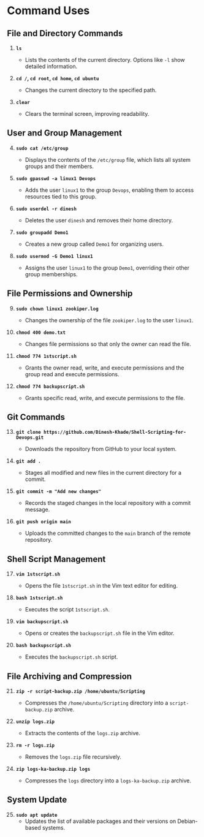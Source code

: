# Command Uses

## File and Directory Commands

1. **`ls`**
   - Lists the contents of the current directory. Options like `-l` show detailed information.

2. **`cd /`, `cd root`, `cd home`, `cd ubuntu`**
   - Changes the current directory to the specified path.

3. **`clear`**
   - Clears the terminal screen, improving readability.

## User and Group Management

4. **`sudo cat /etc/group`**
   - Displays the contents of the `/etc/group` file, which lists all system groups and their members.

5. **`sudo gpasswd -a linux1 Devops`**
   - Adds the user `linux1` to the group `Devops`, enabling them to access resources tied to this group.

6. **`sudo userdel -r dinesh`**
   - Deletes the user `dinesh` and removes their home directory.

7. **`sudo groupadd Demo1`**
   - Creates a new group called `Demo1` for organizing users.

8. **`sudo usermod -G Demo1 linux1`**
   - Assigns the user `linux1` to the group `Demo1`, overriding their other group memberships.

## File Permissions and Ownership

9. **`sudo chown linux1 zookiper.log`**
   - Changes the ownership of the file `zookiper.log` to the user `linux1`.

10. **`chmod 400 demo.txt`**
    - Changes file permissions so that only the owner can read the file.

11. **`chmod 774 1stscript.sh`**
    - Grants the owner read, write, and execute permissions and the group read and execute permissions.

12. **`chmod 774 backupscript.sh`**
    - Grants specific read, write, and execute permissions to the file.

## Git Commands

13. **`git clone https://github.com/Dinesh-Khade/Shell-Scripting-for-Devops.git`**
    - Downloads the repository from GitHub to your local system.

14. **`git add .`**
    - Stages all modified and new files in the current directory for a commit.

15. **`git commit -m "Add new changes"`**
    - Records the staged changes in the local repository with a commit message.

16. **`git push origin main`**
    - Uploads the committed changes to the `main` branch of the remote repository.

## Shell Script Management

17. **`vim 1stscript.sh`**
    - Opens the file `1stscript.sh` in the Vim text editor for editing.

18. **`bash 1stscript.sh`**
    - Executes the script `1stscript.sh`.

19. **`vim backupscript.sh`**
    - Opens or creates the `backupscript.sh` file in the Vim editor.

20. **`bash backupscript.sh`**
    - Executes the `backupscript.sh` script.

## File Archiving and Compression

21. **`zip -r script-backup.zip /home/ubuntu/Scripting`**
    - Compresses the `/home/ubuntu/Scripting` directory into a `script-backup.zip` archive.

22. **`unzip logs.zip`**
    - Extracts the contents of the `logs.zip` archive.

23. **`rm -r logs.zip`**
    - Removes the `logs.zip` file recursively.

24. **`zip logs-ka-backup.zip logs`**
    - Compresses the `logs` directory into a `logs-ka-backup.zip` archive.

## System Update

25. **`sudo apt update`**
    - Updates the list of available packages and their versions on Debian-based systems.
